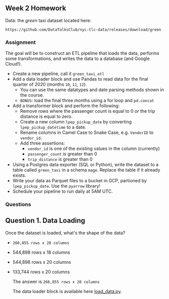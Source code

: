 ## Week 2 Homework

Data: the _green_ taxi dataset located here:

`https://github.com/DataTalksClub/nyc-tlc-data/releases/download/green`

### Assignment

The goal will be to construct an ETL pipeline that loads the data, performs some transformations, and writes the data to a database (and Google Cloud!).

- Create a new pipeline, call it `green_taxi_etl`
- Add a data loader block and use Pandas to read data for the final quarter of 2020 (months `10`, `11`, `12`).
  - You can use the same datatypes and date parsing methods shown in the course.
  - `BONUS`: load the final three months using a for loop and `pd.concat`
- Add a transformer block and perform the following:
  - Remove rows where the passenger count is equal to 0 _or_ the trip distance is equal to zero.
  - Create a new column `lpep_pickup_date` by converting `lpep_pickup_datetime` to a date.
  - Rename columns in Camel Case to Snake Case, e.g. `VendorID` to `vendor_id`.
  - Add three assertions:
    - `vendor_id` is one of the existing values in the column (currently)
    - `passenger_count` is greater than 0
    - `trip_distance` is greater than 0
- Using a Postgres data exporter (SQL or Python), write the dataset to a table called `green_taxi` in a schema `mage`. Replace the table if it already exists.
- Write your data as Parquet files to a bucket in GCP, partioned by `lpep_pickup_date`. Use the `pyarrow` library!
- Schedule your pipeline to run daily at 5AM UTC.

### Questions

## Question 1. Data Loading

Once the dataset is loaded, what's the shape of the data?

* `266,855 rows x 20 columns`
* 544,898 rows x 18 columns
* 544,898 rows x 20 columns
* 133,744 rows x 20 columns

  The answer is `266,855 rows x 20 columns`


  The data loader block is available here [load_data.py](https://github.com/AfnanAbouElwafa/Data-Engineering-Zoomcamp/blob/main/2-workflow-orchestration/load_data.py).
